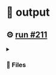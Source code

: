 # 📝  output 

## ⚙️ [run #211](https://github.com/jwenerd/ytm-dl/actions/runs/7646454183)

<details>

<summary>

### 📁 Files

</summary>

|                                                                       |lines|size|bytes |
|-----------------------------------------------------------------------|-----|----|------|
|[`output/library_subscriptions.csv` ](output/library_subscriptions.csv)|67   |4.0K|2635  |
|[`output/library_songs.csv` ](output/library_songs.csv)                |2800 |236K|240349|
|[`output/library_artists.csv` ](output/library_artists.csv)            |2007 |92K |90954 |
|[`output/library_albums.csv` ](output/library_albums.csv)              |936  |64K |65403 |
|[`output/history.csv` ](output/history.csv)                            |1399 |136K|135691|
|[`output/liked_songs.csv` ](output/liked_songs.csv)                    |1430 |124K|124176|

</details>